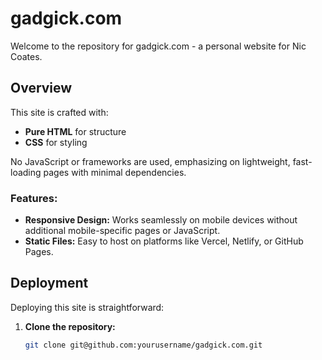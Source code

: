# gadgick.com

Welcome to the repository for gadgick.com - a personal website for Nic Coates. 

## Overview

This site is crafted with:
- **Pure HTML** for structure
- **CSS** for styling

No JavaScript or frameworks are used, emphasizing on lightweight, fast-loading pages with minimal dependencies.

### Features:
- **Responsive Design:** Works seamlessly on mobile devices without additional mobile-specific pages or JavaScript.
- **Static Files:** Easy to host on platforms like Vercel, Netlify, or GitHub Pages.

## Deployment

Deploying this site is straightforward:

1. **Clone the repository:**
   ```bash
   git clone git@github.com:yourusername/gadgick.com.git